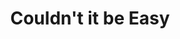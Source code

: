 ---
layout: item
title: Couldn't it be Easy
description: Pocket knife, azaleas.
image: partsInside_Scan05.png
tags:
    - knife
    - flowers
ID: parts-inside
---